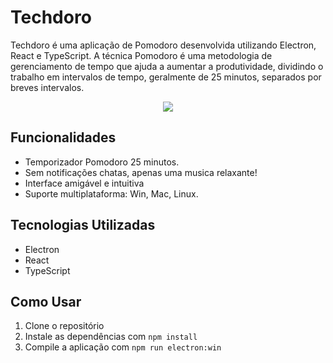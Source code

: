 # Techdoro

Techdoro é uma aplicação de Pomodoro desenvolvida utilizando Electron, React e TypeScript. A técnica Pomodoro é uma metodologia de gerenciamento de tempo que ajuda a aumentar a produtividade, dividindo o trabalho em intervalos de tempo, geralmente de 25 minutos, separados por breves intervalos.

<p align="center">
  <img src="https://github.com/user-attachments/assets/78d2a8b0-7dee-404b-8162-a50f692cfe86">
</p>

## Funcionalidades

- Temporizador Pomodoro 25 minutos.
- Sem notificações chatas, apenas uma musica relaxante!
- Interface amigável e intuitiva
- Suporte multiplataforma: Win, Mac, Linux.

## Tecnologias Utilizadas

- Electron
- React
- TypeScript

## Como Usar

1. Clone o repositório
2. Instale as dependências com `npm install`
3. Compile a aplicação com `npm run electron:win`
